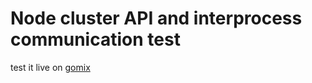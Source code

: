 # Node cluster API and interprocess communication test

test it live on [gomix](https://poised-foam.gomix.me/)
